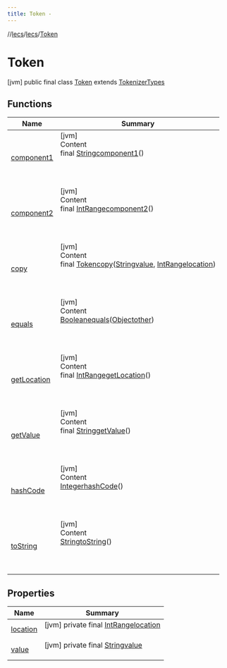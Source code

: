 ```yaml
---
title: Token -
---
```

//[lecs](../../index.md)/[lecs](../index.md)/[Token](index.md)



# Token  
 [jvm] public final class [Token](index.md) extends [TokenizerTypes](../-tokenizer-types/index.md)   


## Functions  
  
|  Name|  Summary| 
|---|---|
| <a name="lecs/Token/component1/#/PointingToDeclaration/"></a>[component1](component1.md)| <a name="lecs/Token/component1/#/PointingToDeclaration/"></a>[jvm]  <br>Content  <br>final [String](https://docs.oracle.com/javase/8/docs/api/java/lang/String.html)[component1](component1.md)()  <br>  <br><br><br>
| <a name="lecs/Token/component2/#/PointingToDeclaration/"></a>[component2](component2.md)| <a name="lecs/Token/component2/#/PointingToDeclaration/"></a>[jvm]  <br>Content  <br>final [IntRange](https://kotlinlang.org/api/latest/jvm/stdlib/kotlin.ranges/-int-range/index.html)[component2](component2.md)()  <br>  <br><br><br>
| <a name="lecs/Token/copy/#kotlin.String#kotlin.ranges.IntRange/PointingToDeclaration/"></a>[copy](copy.md)| <a name="lecs/Token/copy/#kotlin.String#kotlin.ranges.IntRange/PointingToDeclaration/"></a>[jvm]  <br>Content  <br>final [Token](index.md)[copy](copy.md)([String](https://docs.oracle.com/javase/8/docs/api/java/lang/String.html)[value](copy.md), [IntRange](https://kotlinlang.org/api/latest/jvm/stdlib/kotlin.ranges/-int-range/index.html)[location](copy.md))  <br>  <br><br><br>
| <a name="kotlin/Any/equals/#kotlin.Any?/PointingToDeclaration/"></a>[equals](index.md#%5Bkotlin%2FAny%2Fequals%2F%23kotlin.Any%3F%2FPointingToDeclaration%2F%5D%2FFunctions%2F73072863)| <a name="kotlin/Any/equals/#kotlin.Any?/PointingToDeclaration/"></a>[jvm]  <br>Content  <br>[Boolean](https://docs.oracle.com/javase/8/docs/api/java/lang/Boolean.html)[equals](index.md#%5Bkotlin%2FAny%2Fequals%2F%23kotlin.Any%3F%2FPointingToDeclaration%2F%5D%2FFunctions%2F73072863)([Object](https://docs.oracle.com/javase/8/docs/api/java/lang/Object.html)[other](index.md#%5Bkotlin%2FAny%2Fequals%2F%23kotlin.Any%3F%2FPointingToDeclaration%2F%5D%2FFunctions%2F73072863))  <br>  <br><br><br>
| <a name="lecs/Token/<get-location>/#/PointingToDeclaration/"></a>[getLocation](get-location.md)| <a name="lecs/Token/<get-location>/#/PointingToDeclaration/"></a>[jvm]  <br>Content  <br>final [IntRange](https://kotlinlang.org/api/latest/jvm/stdlib/kotlin.ranges/-int-range/index.html)[getLocation](get-location.md)()  <br>  <br><br><br>
| <a name="lecs/Token/<get-value>/#/PointingToDeclaration/"></a>[getValue](get-value.md)| <a name="lecs/Token/<get-value>/#/PointingToDeclaration/"></a>[jvm]  <br>Content  <br>final [String](https://docs.oracle.com/javase/8/docs/api/java/lang/String.html)[getValue](get-value.md)()  <br>  <br><br><br>
| <a name="kotlin/Any/hashCode/#/PointingToDeclaration/"></a>[hashCode](index.md#%5Bkotlin%2FAny%2FhashCode%2F%23%2FPointingToDeclaration%2F%5D%2FFunctions%2F73072863)| <a name="kotlin/Any/hashCode/#/PointingToDeclaration/"></a>[jvm]  <br>Content  <br>[Integer](https://docs.oracle.com/javase/8/docs/api/java/lang/Integer.html)[hashCode](index.md#%5Bkotlin%2FAny%2FhashCode%2F%23%2FPointingToDeclaration%2F%5D%2FFunctions%2F73072863)()  <br>  <br><br><br>
| <a name="kotlin/Any/toString/#/PointingToDeclaration/"></a>[toString](index.md#%5Bkotlin%2FAny%2FtoString%2F%23%2FPointingToDeclaration%2F%5D%2FFunctions%2F73072863)| <a name="kotlin/Any/toString/#/PointingToDeclaration/"></a>[jvm]  <br>Content  <br>[String](https://docs.oracle.com/javase/8/docs/api/java/lang/String.html)[toString](index.md#%5Bkotlin%2FAny%2FtoString%2F%23%2FPointingToDeclaration%2F%5D%2FFunctions%2F73072863)()  <br>  <br><br><br>


## Properties  
  
|  Name|  Summary| 
|---|---|
| <a name="lecs/Token/location/#/PointingToDeclaration/"></a>[location](index.md#%5Blecs%2FToken%2Flocation%2F%23%2FPointingToDeclaration%2F%5D%2FProperties%2F73072863)| <a name="lecs/Token/location/#/PointingToDeclaration/"></a> [jvm] private final [IntRange](https://kotlinlang.org/api/latest/jvm/stdlib/kotlin.ranges/-int-range/index.html)[location](index.md#%5Blecs%2FToken%2Flocation%2F%23%2FPointingToDeclaration%2F%5D%2FProperties%2F73072863)  <br>   <br>
| <a name="lecs/Token/value/#/PointingToDeclaration/"></a>[value](index.md#%5Blecs%2FToken%2Fvalue%2F%23%2FPointingToDeclaration%2F%5D%2FProperties%2F73072863)| <a name="lecs/Token/value/#/PointingToDeclaration/"></a> [jvm] private final [String](https://docs.oracle.com/javase/8/docs/api/java/lang/String.html)[value](index.md#%5Blecs%2FToken%2Fvalue%2F%23%2FPointingToDeclaration%2F%5D%2FProperties%2F73072863)  <br>   <br>

